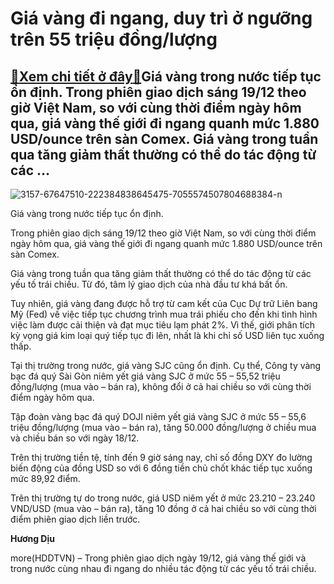 Giá vàng đi ngang, duy trì ở ngưỡng trên 55 triệu đồng/lượng
============================================================

[:gift:Xem chi tiết ở đây:gift:](https://hddtvn.com/gia-vang-di-ngang-duy-tri-o-nguong-tren-55-trieu-dong-luong/)Giá vàng trong nước tiếp tục ổn định. Trong phiên giao dịch sáng 19/12 theo giờ Việt Nam, so với cùng thời điểm ngày hôm qua, giá vàng thế giới đi ngang quanh mức 1.880 USD/ounce trên sàn Comex. Giá vàng trong tuần qua tăng giảm thất thường có thể do tác động từ các …
----------------------------------------------------------------------------------------------------------------------------------------------------------------------------------------------------------------------------------------------------------------------------





![3157-67647510-222384838645475-7055574507804688384-n](https://hddtvn.com/wp-content/uploads/2021/01/3157_67647510_222384838645475_7055574507804688384_n-2.jpg "Giá vàng đang trên đà giảm.")


Giá vàng trong nước tiếp tục ổn định.



Trong phiên giao dịch sáng 19/12 theo giờ Việt Nam, so với cùng thời điểm ngày hôm qua, giá vàng thế giới đi ngang quanh mức 1.880 USD/ounce trên sàn Comex.


Giá vàng trong tuần qua tăng giảm thất thường có thể do tác động từ các yếu tố trái chiều. Từ đó, tâm lý giao dịch của nhà đầu tư khá bất ổn.


Tuy nhiên, giá vàng đang được hỗ trợ từ cam kết của Cục Dự trữ Liên bang Mỹ (Fed) về việc tiếp tục chương trình mua trái phiếu cho đến khi tình hình việc làm được cải thiện và đạt mục tiêu lạm phát 2%. Vì thế, giới phân tích kỳ vọng giá kim loại quý tiếp tục đi lên, nhất là khi chỉ số USD liên tục xuống thấp.


Tại thị trường trong nước, giá vàng SJC cũng ổn định. Cụ thể, Công ty vàng bạc đá quý Sài Gòn niêm yết giá vàng SJC ở mức 55 – 55,52 triệu đồng/lượng (mua vào – bán ra), không đổi ở cả hai chiều so với cùng thời điểm ngày hôm qua.


Tập đoàn vàng bạc đá quý DOJI niêm yết giá vàng SJC ở mức 55 – 55,6 triệu đồng/lượng (mua vào – bán ra), tăng 50.000 đồng/lượng ở chiều mua và chiều bán so với ngày 18/12.


Trên thị trường tiền tệ, tính đến 9 giờ sáng nay, chỉ số đồng DXY đo lường biến động của đồng USD so với 6 đồng tiền chủ chốt khác tiếp tục xuống mức 89,92 điểm.


Trên thị trường tự do trong nước, giá USD niêm yết ở mức 23.210 – 23.240 VND/USD (mua vào – bán ra), tăng 10 đồng ở cả hai chiều so với cùng thời điểm phiên giao dịch liền trước.




**Hương Dịu**



more(HDDTVN) – Trong phiên giao dịch ngày 19/12, giá vàng thế giới và trong nước cùng nhau đi ngang do nhiều tác động từ các yếu tố trái chiều.

